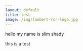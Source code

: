 ```yaml
---
layout: default
title: test
image: /img/lambert-rcr-logo.jpg
---
```

hello my name is slim shady

this is a test
